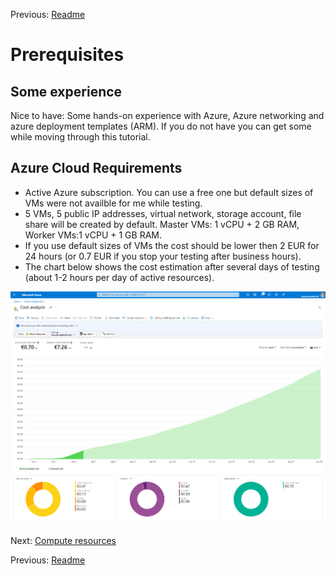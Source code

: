 Previous: [Readme](../README.md)

# Prerequisites

## Some experience
Nice to have: Some hands-on experience with Azure, Azure networking and azure deployment templates (ARM).
If you do not have you can get some while moving through this tutorial.

## Azure Cloud Requirements

- Active Azure subscription. You can use a free one but default sizes of VMs were not availble for me while testing.
- 5 VMs, 5 public IP addresses, virtual network, storage account, file share will be created by default. Master VMs: 1 vCPU + 2 GB RAM, Worker VMs:1 vCPU + 1 GB RAM.
- If you use default sizes of VMs the cost should be lower then 2 EUR for 24 hours (or 0.7 EUR if you stop your testing after business hours).
- The chart below shows the cost estimation after several days of testing (about 1-2 hours per day of active resources).

![Cost forcast](./docs/images/azure_cost_forcast.png)

Next: [Compute resources](02-compute-resources.md)

Previous: [Readme](../README.md)